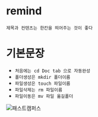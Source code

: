 # remind

`제목과 컨텐츠는 한칸을 띄어주는 것이 좋다` 

# 기본문장

- `처음에는 cd Doc tab 으로 자동완성`
- `폴더생성은 mkdir 폴더이름`
- `파일생성은 touch 파일이름`
- `파일삭제는 rm 파일이름`
- `파일이동은 mv 파일 옮길폴더`

![패스트캠퍼스](https://cdn.www.fastcampus.co.kr/wp-content/uploads/2017/11/fastcampus_logo_positive-1.png)